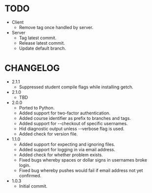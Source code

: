 # TODO

* Client
    * Remove tag once handled by server.
* Server
    * Tag latest commit.
    * Release latest commit.
    * Update default branch.

# CHANGELOG

* 2.1.1
    * Suppressed student compile flags while installing getch.
* 2.1.0
    * TBD
* 2.0.0
    * Ported to Python.
    * Added support for two-factor authentication.
    * Added course identifier as prefix to branches and tags.
    * Added support for --checkout of specific usernames.
    * Hid diagnostic output unless --verbose flag is used.
    * Added check for version file.
* 1.1.0
    * Added support for expecting and ignoring files.
    * Added support for logging in via email address.
    * Added check for whether problem exists.
    * Fixed bugs whereby spaces or dollar signs in usernames broke login.
    * Fixed bug whereby pushes would fail if email address not yet confirmed.
* 1.0.3
    * Initial commit.
